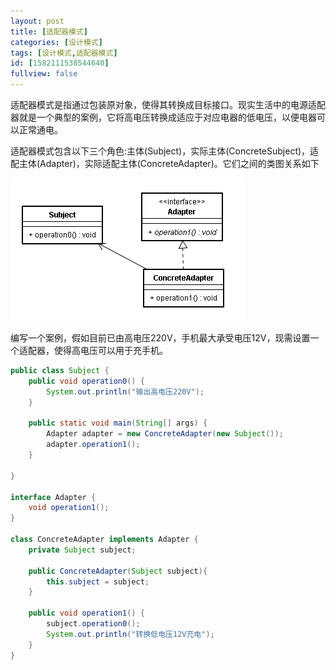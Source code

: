 ```yaml
---
layout: post
title: [适配器模式]
categories: [设计模式]
tags: [设计模式,适配器模式]
id: [1582111538544640]
fullview: false
---
```


适配器模式是指通过包装原对象，使得其转换成目标接口。现实生活中的电源适配器就是一个典型的案例，它将高电压转换成适应于对应电器的低电压，以便电器可以正常通电。

适配器模式包含以下三个角色:主体(Subject)，实际主体(ConcreteSubject)，适配主体(Adapter)，实际适配主体(ConcreteAdapter)。它们之间的类图关系如下

![blob.png](/assets/resources/image/20170708/1499531248110077393.png "1499531248110077393.png")

编写一个案例，假如目前已由高电压220V，手机最大承受电压12V，现需设置一个适配器，使得高电压可以用于充手机。

```java
public class Subject {
	public void operation0() {
		System.out.println("输出高电压220V");
	}
	
	public static void main(String[] args) {
		Adapter adapter = new ConcreteAdapter(new Subject());
		adapter.operation1();
	}

}

interface Adapter {
	void operation1();
}

class ConcreteAdapter implements Adapter {
	private Subject subject;
	
	public ConcreteAdapter(Subject subject){
		this.subject = subject;
	}

	public void operation1() {
		subject.operation0();
		System.out.println("转换低电压12V充电");
	}
}
```


